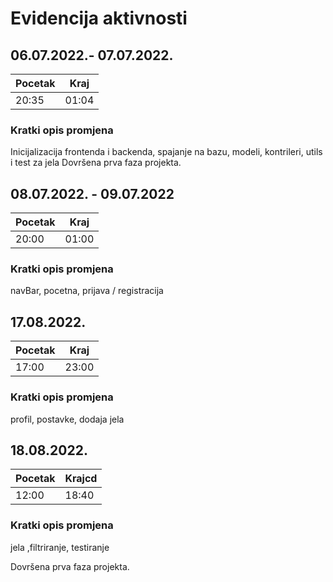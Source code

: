 # Evidencija aktivnosti

## 06.07.2022.- 07.07.2022.
Pocetak | Kraj
------- | ----
20:35   | 01:04
### Kratki opis promjena
Inicijalizacija frontenda i backenda, spajanje na bazu, modeli, kontrileri, utils i test za jela
Dovršena prva faza projekta.

## 08.07.2022. - 09.07.2022
Pocetak | Kraj
------- | ----
20:00   | 01:00
### Kratki opis promjena
navBar, pocetna, prijava / registracija

## 17.08.2022. 
Pocetak | Kraj
------- | ----
17:00   | 23:00
### Kratki opis promjena
 profil, postavke, dodaja jela

## 18.08.2022.
Pocetak | Krajcd
------- | ----
12:00   | 18:40
### Kratki opis promjena
jela ,filtriranje, testiranje

Dovršena prva faza projekta.